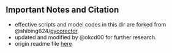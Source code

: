 ## Important Notes and Citation

+ effective scripts and model codes in this dir are forked from @shibing624/[pycorector](https://github.com/shibing624/pycorrector).
+ updated and modified by @okcd00 for further research.
+ origin readme file [here](readme.origin.md)
